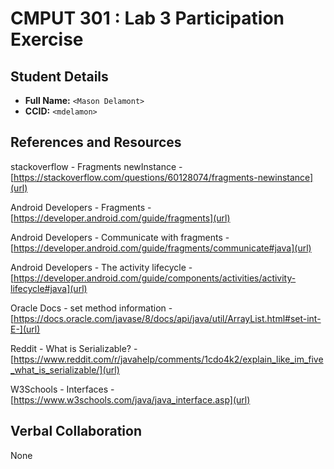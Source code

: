 # CMPUT 301 : Lab 3 Participation Exercise

## Student Details

- **Full Name:** `<Mason Delamont>`
- **CCID:** `<mdelamon>`

## References and Resources

stackoverflow - Fragments newInstance - [https://stackoverflow.com/questions/60128074/fragments-newinstance](url)

Android Developers - Fragments - [https://developer.android.com/guide/fragments](url)

Android Developers - Communicate with fragments - [https://developer.android.com/guide/fragments/communicate#java](url)

Android Developers - The activity lifecycle - [https://developer.android.com/guide/components/activities/activity-lifecycle#java](url)

Oracle Docs - set method information - [https://docs.oracle.com/javase/8/docs/api/java/util/ArrayList.html#set-int-E-](url)

Reddit - What is Serializable? - [https://www.reddit.com/r/javahelp/comments/1cdo4k2/explain_like_im_five_what_is_serializable/](url)

W3Schools - Interfaces - [https://www.w3schools.com/java/java_interface.asp](url)

## Verbal Collaboration

None
